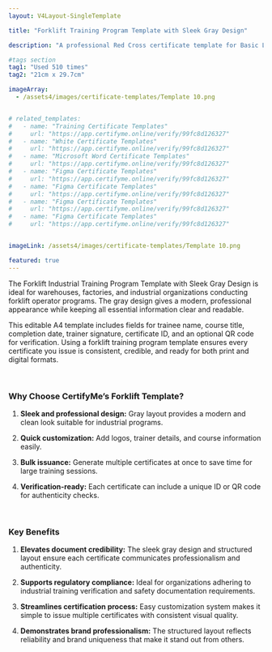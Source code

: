 ```yaml
---
layout: V4Layout-SingleTemplate

title: "Forklift Training Program Template with Sleek Gray Design"

description: "A professional Red Cross certificate template for Basic Life Support (BLS) certification. Designed with a bold red-accent layout, it provides trusted recognition for life-saving training achievements."

#tags section
tag1: "Used 510 times"
tag2: "21cm x 29.7cm"

imageArray:
  - /assets4/images/certificate-templates/Template 10.png


# related_templates:
#   - name: "Training Certificate Templates"
#     url: "https://app.certifyme.online/verify/99fc8d126327"
#   - name: "White Certificate Templates"
#     url: "https://app.certifyme.online/verify/99fc8d126327"
#   - name: "Microsoft Word Certificate Templates"
#     url: "https://app.certifyme.online/verify/99fc8d126327"
#   - name: "Figma Certificate Templates"
#     url: "https://app.certifyme.online/verify/99fc8d126327"  
#   - name: "Figma Certificate Templates"
#     url: "https://app.certifyme.online/verify/99fc8d126327"  
#   - name: "Figma Certificate Templates"
#     url: "https://app.certifyme.online/verify/99fc8d126327"  
#   - name: "Figma Certificate Templates"
#     url: "https://app.certifyme.online/verify/99fc8d126327"        


imageLink: /assets4/images/certificate-templates/Template 10.png

featured: true
---
```


The Forklift Industrial Training Program Template with Sleek Gray Design is ideal for warehouses, factories, and industrial organizations conducting forklift operator programs. The gray design gives a modern, professional appearance while keeping all essential information clear and readable.

This editable A4 template includes fields for trainee name, course title, completion date, trainer signature, certificate ID, and an optional QR code for verification. Using a forklift training program template ensures every certificate you issue is consistent, credible, and ready for both print and digital formats.

<br>

### Why Choose CertifyMe’s Forklift Template?

1. **Sleek and professional design:** Gray layout provides a modern and clean look suitable for industrial programs.

1. **Quick customization:** Add logos, trainer details, and course information easily.

1. **Bulk issuance:** Generate multiple certificates at once to save time for large training sessions.

1. **Verification-ready:** Each certificate can include a unique ID or QR code for authenticity checks.

<br>

### Key Benefits

1. **Elevates document credibility:** The sleek gray design and structured layout ensure each certificate communicates professionalism and authenticity.

1. **Supports regulatory compliance:** Ideal for organizations adhering to industrial training verification and safety documentation requirements.

1. **Streamlines certification process:** Easy customization system makes it simple to issue multiple certificates with consistent visual quality.

1. **Demonstrates brand professionalism:** The structured layout reflects reliability and brand uniqueness that make it stand out from others.